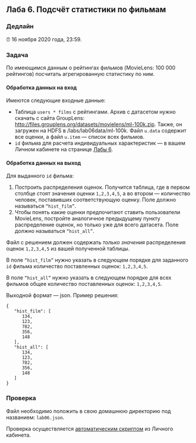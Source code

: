 ﻿## Лаба 6. Подсчёт статистики по фильмам

### Дедлайн

⏰ 16 ноября 2020 года, 23:59.

### Задача

По имеющимся данным о рейтингах фильмов (MovieLens: 100 000 рейтингов) посчитать агрегированную статистику по ним.

#### Обработка данных на вход

Имеются следующие входные данные:

- Таблица `users * films` с рейтингами. Архив с датасетом нужно скачать с сайта GroupLens: http://files.grouplens.org/datasets/movielens/ml-100k.zip. Также, он загружен на HDFS в /labs/lab06data/ml-100k. Файл `u.data` содержит все оценки, а файл `u.item` — список всех фильмов.
- `id` фильма для расчета индивидуальных характеристик — в вашем Личном кабинете на странице [Лабы 6](http://lk.newprolab.com/lab/laba06).

#### Обработка данных на выход

Для выданного `id` фильма:

1. Построить распределения оценок. Получится таблица, где в первом столбце стоят значения оценки `1,2,3,4,5`, а во втором — количество человек, поставивших соответствующую оценку. Поле должно называться `“hist_film”`.
2. Чтобы понять какие оценки предпочитают ставить пользователи MovieLens, постройте аналогичное предыдущему пункту распределение оценок, но только уже для всего датасета. Поле должно называться `“hist_all”`.

Файл с решением должен содержать _только значения_ распределения оценок `1,2,3,4,5` из вашей полученной таблицы.

В поле `“hist_film”` нужно указать в следующем порядке для заданного `id` фильма количество поставленных оценок: `1,2,3,4,5`.

В поле `“hist_all”` нужно указать в следующем порядке для всех фильмов общее количество поставленных оценок: `1,2,3,4,5`.

Выходной формат — json. Пример решения:

```
{
   "hist_film": [
      134,
      123,
      782,
      356,
      148
   ],
   "hist_all": [
      134,
      123,
      782,
      356,
      148
   ]
}
```

### Проверка

Файл необходимо положить в свою домашнюю директорию под названием: `lab06.json`.

Проверка осуществляется [автоматическим скриптом](http://lk.newprolab.com/lab/laba06) из Личного кабинета.
